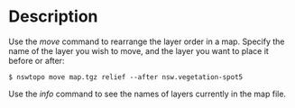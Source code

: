 # Description

Use the *move* command to rearrange the layer order in a map. Specify the name of the layer you wish to move, and the layer you want to place it before or after:

```
$ nswtopo move map.tgz relief --after nsw.vegetation-spot5
```

Use the *info* command to see the names of layers currently in the map file.
